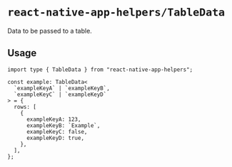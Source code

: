 # `react-native-app-helpers/TableData`

Data to be passed to a table.

## Usage

```tsx
import type { TableData } from "react-native-app-helpers";

const example: TableData<
  `exampleKeyA` | `exampleKeyB`,
  `exampleKeyC` | `exampleKeyD`
> = {
  rows: [
    {
      exampleKeyA: 123,
      exampleKeyB: `Example`,
      exampleKeyC: false,
      exampleKeyD: true,
    },
  ],
};
```
